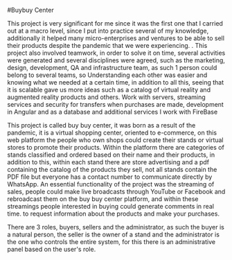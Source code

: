 #Buybuy Center

This project is very significant for me since it was the first one that I carried out at a macro level, since I put into practice several of my knowledge, additionally it helped many micro-enterprises and ventures to be able to sell their products despite the pandemic that we were experiencing. .
This project also involved teamwork, in order to solve it on time, several activities were generated and several disciplines were agreed, such as the marketing, design, development, QA and infrastructure team, as such 1 person could belong to several teams, so Understanding each other was easier and knowing what we needed at a certain time, in addition to all this, seeing that it is scalable gave us more ideas such as a catalog of virtual reality and augmented reality products and others.
Work with servers, streaming services and security for transfers when purchases are made, development in Angular and as a database and additional services I work with FireBase

This project is called buy buy center, it was born as a result of the pandemic, it is a virtual shopping center, oriented to e-commerce, on this web platform the people who own shops could create their stands or virtual stores to promote their products.
Within the platform there are categories of stands classified and ordered based on their name and their products, in addition to this, within each stand there are store advertising and a pdf containing the catalog of the products they sell, not all stands contain the PDF file but everyone has a contact number to communicate directly by WhatsApp.
An essential functionality of the project was the streaming of sales, people could make live broadcasts through YouTube or Facebook and rebroadcast them on the buy buy center platform, and within these streamings people interested in buying could generate comments in real time. to request information about the products and make your purchases.

There are 3 roles, buyers, sellers and the administrator, as such the buyer is a natural person, the seller is the owner of a stand and the administrator is the one who controls the entire system, for this there is an administrative panel based on the user's role.
